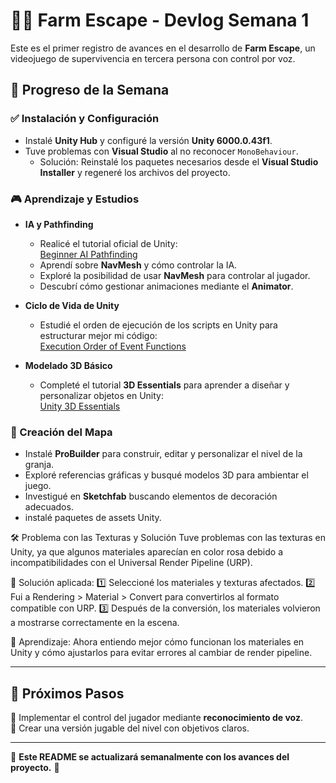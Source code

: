 # 🧟‍♂️ Farm Escape - Devlog Semana 1  

Este es el primer registro de avances en el desarrollo de **Farm Escape**, un videojuego de supervivencia en tercera persona con control por voz.  

## 🚀 Progreso de la Semana  

### ✅ Instalación y Configuración  
- Instalé **Unity Hub** y configuré la versión **Unity 6000.0.43f1**.  
- Tuve problemas con **Visual Studio** al no reconocer `MonoBehaviour`.  
  - Solución: Reinstalé los paquetes necesarios desde el **Visual Studio Installer** y regeneré los archivos del proyecto.  

### 🎮 Aprendizaje y Estudios  
- **IA y Pathfinding**  
  - Realicé el tutorial oficial de Unity:  
    [Beginner AI Pathfinding](https://learn.unity.com/project/beginner-ai-pathfinding)  
  - Aprendí sobre **NavMesh** y cómo controlar la IA.  
  - Exploré la posibilidad de usar **NavMesh** para controlar al jugador.  
  - Descubrí cómo gestionar animaciones mediante el **Animator**.  

- **Ciclo de Vida de Unity**  
  - Estudié el orden de ejecución de los scripts en Unity para estructurar mejor mi código:  
    [Execution Order of Event Functions](https://docs.huihoo.com/unity/5.5/Documentation/Manual/ExecutionOrder.html)  

- **Modelado 3D Básico**  
  - Completé el tutorial **3D Essentials** para aprender a diseñar y personalizar objetos en Unity:  
    [Unity 3D Essentials](https://learn.unity.com/pathway/unity-essentials/unit/3d-essentials?version=6)  

### 🔨 Creación del Mapa  
- Instalé **ProBuilder** para construir, editar y personalizar el nivel de la granja.
- Exploré referencias gráficas y busqué modelos 3D para ambientar el juego.  
- Investigué en **Sketchfab** buscando elementos de decoración adecuados.
- instalé paquetes de assets Unity.
  
🛠️ Problema con las Texturas y Solución
Tuve problemas con las texturas en Unity, ya que algunos materiales aparecían en color rosa debido a incompatibilidades con el Universal Render Pipeline (URP).

📌 Solución aplicada:
1️⃣ Seleccioné los materiales y texturas afectados.
2️⃣ Fui a Rendering > Material > Convert para convertirlos al formato compatible con URP.
3️⃣ Después de la conversión, los materiales volvieron a mostrarse correctamente en la escena.

🔎 Aprendizaje: Ahora entiendo mejor cómo funcionan los materiales en Unity y cómo ajustarlos para evitar errores al cambiar de render pipeline.


---

## 📌 Próximos Pasos  
🔹 Implementar el control del jugador mediante **reconocimiento de voz**.  
🔹 Crear una versión jugable del nivel con objetivos claros.  

---

📌 **Este README se actualizará semanalmente con los avances del proyecto.** 🚀  
